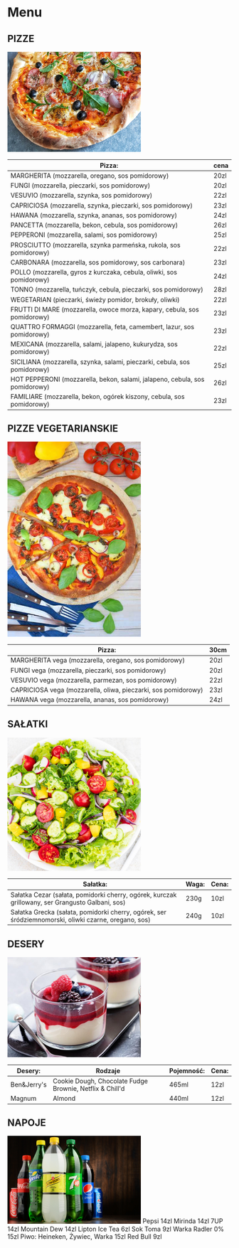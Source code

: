 # Menu 

## PIZZE
<img src = "PizzeriaCDV/domowa.jpg" width = 300>

|   Pizza:                                                                      | cena |
|-------------------------------------------------------------------------------|------|
|MARGHERITA  (mozzarella, oregano, sos pomidorowy)                              | 20zl |
|FUNGI (mozzarella, pieczarki, sos pomidorowy)                                  | 20zl |
|VESUVIO (mozzarella, szynka, sos pomidorowy)                                   | 22zl |
|CAPRICIOSA (mozzarella, szynka, pieczarki, sos pomidorowy)                     | 23zl |
|HAWANA (mozzarella, szynka, ananas, sos pomidorowy)                            | 24zl |
|PANCETTA (mozzarella, bekon, cebula, sos pomidorowy)                           | 26zl |
|PEPPERONI (mozzarella, salami, sos pomidorowy)                                 | 25zl |
|PROSCIUTTO (mozzarella, szynka parmeńska, rukola, sos pomidorowy)              | 22zl |
|CARBONARA (mozzarella, sos pomidorowy, sos carbonara)                          | 23zl |
|POLLO (mozzarella, gyros z kurczaka, cebula, oliwki, sos pomidorowy)           | 24zl |
|TONNO (mozzarella, tuńczyk, cebula, pieczarki, sos pomidorowy)                 | 28zl |
|WEGETARIAN (pieczarki, świeży pomidor, brokuły, oliwki)                        | 22zl |
|FRUTTI DI MARE (mozzarella, owoce morza, kapary, cebula, sos pomidorowy)       | 23zl |
|QUATTRO FORMAGGI (mozzarella, feta, camembert, lazur, sos pomidorowy)          | 23zl |
|MEXICANA (mozzarella, salami, jalapeno, kukurydza, sos pomidorowy)             | 22zl |
|SICILIANA (mozzarella, szynka, salami, pieczarki, cebula, sos pomidorowy)      | 25zl |
|HOT PEPPERONI (mozzarella, bekon, salami, jalapeno, cebula, sos pomidorowy)    | 26zl |
|FAMILIARE (mozzarella, bekon, ogórek kiszony, cebula, sos pomidorowy)          | 23zl |

## PIZZE VEGETARIANSKIE
<img src = "PizzeriaCDV/pizza_wegetarianska1_mobile.jpg" width = 300>

|   Pizza:                                                                      | 30cm |
|-------------------------------------------------------------------------------|------|
|MARGHERITA vega (mozzarella, oregano, sos pomidorowy)                          | 20zl |
|FUNGI vega (mozzarella, pieczarki, sos pomidorowy)                             | 20zl |
|VESUVIO vega (mozzarella, parmezan, sos pomidorowy)                            | 22zl |
|CAPRICIOSA vega (mozzarella, oliwa, pieczarki, sos pomidorowy)                 | 23zl |
|HAWANA vega (mozzarella, ananas, sos pomidorowy)                               | 24zl |


## SAŁATKI 
 <img src = "PizzeriaCDV/salatki.jpg" width = 300>
 
|   Sałatka:                                                                                          | Waga: |  Cena: |
|-----------------------------------------------------------------------------------------------------|-------|--------|
|Sałatka Cezar (sałata, pomidorki cherry, ogórek, kurczak grillowany, ser Grangusto Galbani, sos)     | 230g  |  10zl  |
|Sałatka Grecka (sałata, pomidorki cherry, ogórek, ser śródziemnomorski, oliwki czarne, oregano, sos) | 240g  |  10zl  |
## DESERY
<img src = "PizzeriaCDV/deser-na-upalne-dni-30-sprawdzonych-przepisow-na-lato-2455988.jpg" width = 300>

|   Desery:                            | Rodzaje                                                      | Pojemność: |  Cena: |
|--------------------------------------|--------------------------------------------------------------|------------|--------|
|Ben&Jerry's                           | Cookie Dough, Chocolate Fudge Brownie, Netflix & Chill'd     |   465ml    |  12zl  |
|Magnum                                | Almond                                                       |   440ml    |  12zl  |
## NAPOJE 
<img src = "PizzeriaCDV/kolorowe-napoje.jpg" width = 300>
Pepsi      14zl                   
Mirinda        14zl            
7UP               14zl
Mountain Dew          14zl 
Lipton Ice Tea    6zl
Sok Toma   9zl
Warka Radler 0%  15zl
Piwo: Heineken, Żywiec, Warka 15zl
Red Bull   9zl


